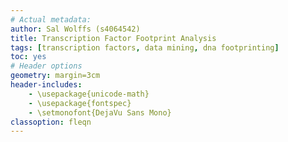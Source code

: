```yaml
---
# Actual metadata:
author: Sal Wolffs (s4064542)
title: Transcription Factor Footprint Analysis
tags: [transcription factors, data mining, dna footprinting]
toc: yes
# Header options
geometry: margin=3cm
header-includes:
    - \usepackage{unicode-math}
    - \usepackage{fontspec}
    - \setmonofont{DejaVu Sans Mono}
classoption: fleqn
---
```

